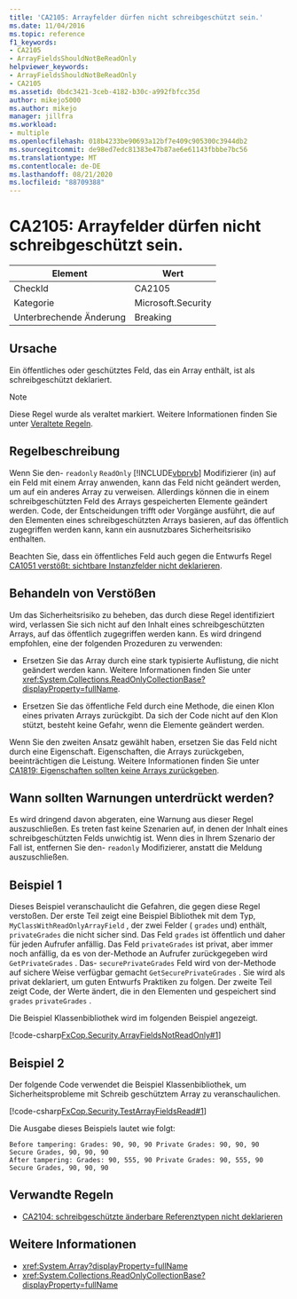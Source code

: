```yaml
---
title: 'CA2105: Arrayfelder dürfen nicht schreibgeschützt sein.'
ms.date: 11/04/2016
ms.topic: reference
f1_keywords:
- CA2105
- ArrayFieldsShouldNotBeReadOnly
helpviewer_keywords:
- ArrayFieldsShouldNotBeReadOnly
- CA2105
ms.assetid: 0bdc3421-3ceb-4182-b30c-a992fbfcc35d
author: mikejo5000
ms.author: mikejo
manager: jillfra
ms.workload:
- multiple
ms.openlocfilehash: 018b4233be90693a12bf7e409c905300c3944db2
ms.sourcegitcommit: de98ed7edc81383e47b87ae6e61143fbbbe7bc56
ms.translationtype: MT
ms.contentlocale: de-DE
ms.lasthandoff: 08/21/2020
ms.locfileid: "88709388"
---
```

# <a name="ca2105-array-fields-should-not-be-read-only"></a>CA2105: Arrayfelder dürfen nicht schreibgeschützt sein.

|Element|Wert|
|-|-|
|CheckId|CA2105|
|Kategorie|Microsoft.Security|
|Unterbrechende Änderung|Breaking|

## <a name="cause"></a>Ursache
Ein öffentliches oder geschütztes Feld, das ein Array enthält, ist als schreibgeschützt deklariert.

> [!NOTE]
> Diese Regel wurde als veraltet markiert. Weitere Informationen finden Sie unter [Veraltete Regeln](fxcop-rule-port-status.md#deprecated-rules).

## <a name="rule-description"></a>Regelbeschreibung

Wenn Sie den- `readonly` `ReadOnly` [!INCLUDE[vbprvb](../code-quality/includes/vbprvb_md.md)] Modifizierer (in) auf ein Feld mit einem Array anwenden, kann das Feld nicht geändert werden, um auf ein anderes Array zu verweisen. Allerdings können die in einem schreibgeschützten Feld des Arrays gespeicherten Elemente geändert werden. Code, der Entscheidungen trifft oder Vorgänge ausführt, die auf den Elementen eines schreibgeschützten Arrays basieren, auf das öffentlich zugegriffen werden kann, kann ein ausnutzbares Sicherheitsrisiko enthalten.

Beachten Sie, dass ein öffentliches Feld auch gegen die Entwurfs Regel [CA1051 verstößt: sichtbare Instanzfelder nicht deklarieren](../code-quality/ca1051.md).

## <a name="how-to-fix-violations"></a>Behandeln von Verstößen

Um das Sicherheitsrisiko zu beheben, das durch diese Regel identifiziert wird, verlassen Sie sich nicht auf den Inhalt eines schreibgeschützten Arrays, auf das öffentlich zugegriffen werden kann. Es wird dringend empfohlen, eine der folgenden Prozeduren zu verwenden:

- Ersetzen Sie das Array durch eine stark typisierte Auflistung, die nicht geändert werden kann. Weitere Informationen finden Sie unter <xref:System.Collections.ReadOnlyCollectionBase?displayProperty=fullName>.

- Ersetzen Sie das öffentliche Feld durch eine Methode, die einen Klon eines privaten Arrays zurückgibt. Da sich der Code nicht auf den Klon stützt, besteht keine Gefahr, wenn die Elemente geändert werden.

Wenn Sie den zweiten Ansatz gewählt haben, ersetzen Sie das Feld nicht durch eine Eigenschaft. Eigenschaften, die Arrays zurückgeben, beeinträchtigen die Leistung. Weitere Informationen finden Sie unter [CA1819: Eigenschaften sollten keine Arrays zurückgeben](../code-quality/ca1819.md).

## <a name="when-to-suppress-warnings"></a>Wann sollten Warnungen unterdrückt werden?

Es wird dringend davon abgeraten, eine Warnung aus dieser Regel auszuschließen. Es treten fast keine Szenarien auf, in denen der Inhalt eines schreibgeschützten Felds unwichtig ist. Wenn dies in Ihrem Szenario der Fall ist, entfernen Sie den- `readonly` Modifizierer, anstatt die Meldung auszuschließen.

## <a name="example-1"></a>Beispiel 1

Dieses Beispiel veranschaulicht die Gefahren, die gegen diese Regel verstoßen. Der erste Teil zeigt eine Beispiel Bibliothek mit dem Typ, `MyClassWithReadOnlyArrayField` , der zwei Felder ( `grades` und) enthält, `privateGrades` die nicht sicher sind. Das Feld `grades` ist öffentlich und daher für jeden Aufrufer anfällig. Das Feld `privateGrades` ist privat, aber immer noch anfällig, da es von der-Methode an Aufrufer zurückgegeben wird `GetPrivateGrades` . Das- `securePrivateGrades` Feld wird von der-Methode auf sichere Weise verfügbar gemacht `GetSecurePrivateGrades` . Sie wird als privat deklariert, um guten Entwurfs Praktiken zu folgen. Der zweite Teil zeigt Code, der Werte ändert, die in den Elementen und gespeichert sind `grades` `privateGrades` .

Die Beispiel Klassenbibliothek wird im folgenden Beispiel angezeigt.

[!code-csharp[FxCop.Security.ArrayFieldsNotReadOnly#1](../code-quality/codesnippet/CSharp/ca2105-array-fields-should-not-be-read-only_1.cs)]

## <a name="example-2"></a>Beispiel 2

Der folgende Code verwendet die Beispiel Klassenbibliothek, um Sicherheitsprobleme mit Schreib geschütztem Array zu veranschaulichen.

[!code-csharp[FxCop.Security.TestArrayFieldsRead#1](../code-quality/codesnippet/CSharp/ca2105-array-fields-should-not-be-read-only_2.cs)]

Die Ausgabe dieses Beispiels lautet wie folgt:

```text
Before tampering: Grades: 90, 90, 90 Private Grades: 90, 90, 90  Secure Grades, 90, 90, 90
After tampering: Grades: 90, 555, 90 Private Grades: 90, 555, 90  Secure Grades, 90, 90, 90
```

## <a name="related-rules"></a>Verwandte Regeln

- [CA2104: schreibgeschützte änderbare Referenztypen nicht deklarieren](../code-quality/ca2104.md)

## <a name="see-also"></a>Weitere Informationen

- <xref:System.Array?displayProperty=fullName>
- <xref:System.Collections.ReadOnlyCollectionBase?displayProperty=fullName>
